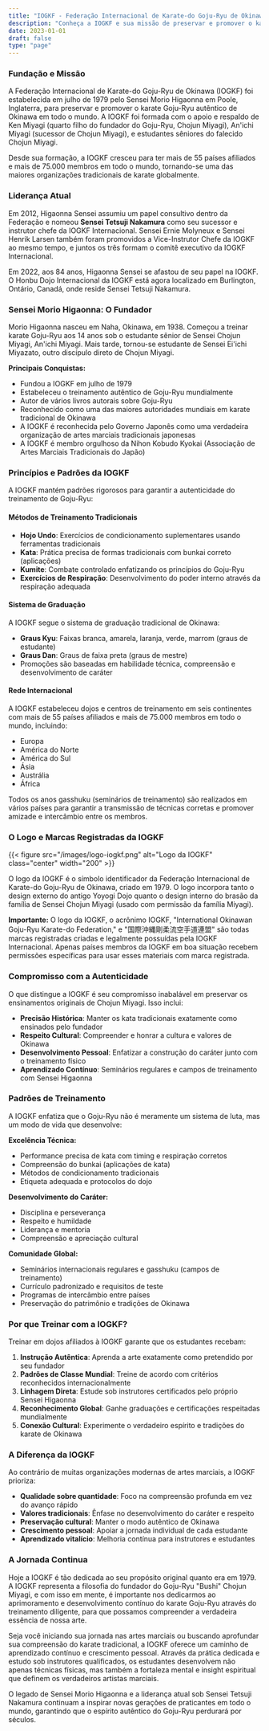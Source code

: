 ```yaml
---
title: "IOGKF - Federação Internacional de Karate-do Goju-Ryu de Okinawa"
description: "Conheça a IOGKF e sua missão de preservar e promover o karate Goju-Ryu autêntico de Okinawa em todo o mundo"
date: 2023-01-01
draft: false
type: "page"
---
```


### Fundação e Missão

A Federação Internacional de Karate-do Goju-Ryu de Okinawa (IOGKF) foi estabelecida em julho de 1979 pelo Sensei Morio Higaonna em Poole, Inglaterra, para preservar e promover o karate Goju-Ryu autêntico de Okinawa em todo o mundo. A IOGKF foi formada com o apoio e respaldo de Ken Miyagi (quarto filho do fundador do Goju-Ryu, Chojun Miyagi), An'ichi Miyagi (sucessor de Chojun Miyagi), e estudantes sêniores do falecido Chojun Miyagi.

Desde sua formação, a IOGKF cresceu para ter mais de 55 países afiliados e mais de 75.000 membros em todo o mundo, tornando-se uma das maiores organizações tradicionais de karate globalmente.

### Liderança Atual

Em 2012, Higaonna Sensei assumiu um papel consultivo dentro da Federação e nomeou **Sensei Tetsuji Nakamura** como seu sucessor e instrutor chefe da IOGKF Internacional. Sensei Ernie Molyneux e Sensei Henrik Larsen também foram promovidos a Vice-Instrutor Chefe da IOGKF ao mesmo tempo, e juntos os três formam o comitê executivo da IOGKF Internacional.

Em 2022, aos 84 anos, Higaonna Sensei se afastou de seu papel na IOGKF. O Honbu Dojo Internacional da IOGKF está agora localizado em Burlington, Ontário, Canadá, onde reside Sensei Tetsuji Nakamura.

### Sensei Morio Higaonna: O Fundador

Morio Higaonna nasceu em Naha, Okinawa, em 1938. Começou a treinar karate Goju-Ryu aos 14 anos sob o estudante sênior de Sensei Chojun Miyagi, An'ichi Miyagi. Mais tarde, tornou-se estudante de Sensei Ei'ichi Miyazato, outro discípulo direto de Chojun Miyagi.

**Principais Conquistas:**

- Fundou a IOGKF em julho de 1979
- Estabeleceu o treinamento autêntico de Goju-Ryu mundialmente
- Autor de vários livros autorais sobre Goju-Ryu
- Reconhecido como uma das maiores autoridades mundiais em karate tradicional de Okinawa
- A IOGKF é reconhecida pelo Governo Japonês como uma verdadeira organização de artes marciais tradicionais japonesas
- A IOGKF é membro orgulhoso da Nihon Kobudo Kyokai (Associação de Artes Marciais Tradicionais do Japão)

### Princípios e Padrões da IOGKF

A IOGKF mantém padrões rigorosos para garantir a autenticidade do treinamento de Goju-Ryu:

#### Métodos de Treinamento Tradicionais

- **Hojo Undo**: Exercícios de condicionamento suplementares usando ferramentas tradicionais
- **Kata**: Prática precisa de formas tradicionais com bunkai correto (aplicações)
- **Kumite**: Combate controlado enfatizando os princípios do Goju-Ryu
- **Exercícios de Respiração**: Desenvolvimento do poder interno através da respiração adequada

#### Sistema de Graduação

A IOGKF segue o sistema de graduação tradicional de Okinawa:

- **Graus Kyu**: Faixas branca, amarela, laranja, verde, marrom (graus de estudante)
- **Graus Dan**: Graus de faixa preta (graus de mestre)
- Promoções são baseadas em habilidade técnica, compreensão e desenvolvimento de caráter

#### Rede Internacional

A IOGKF estabeleceu dojos e centros de treinamento em seis continentes com mais de 55 países afiliados e mais de 75.000 membros em todo o mundo, incluindo:

- Europa
- América do Norte
- América do Sul
- Ásia
- Austrália
- África

Todos os anos gasshuku (seminários de treinamento) são realizados em vários países para garantir a transmissão de técnicas corretas e promover amizade e intercâmbio entre os membros.

### O Logo e Marcas Registradas da IOGKF

{{< figure src="/images/logo-iogkf.png" alt="Logo da IOGKF" class="center" width="200" >}}

O logo da IOGKF é o símbolo identificador da Federação Internacional de Karate-do Goju-Ryu de Okinawa, criado em 1979. O logo incorpora tanto o design externo do antigo Yoyogi Dojo quanto o design interno do brasão da família de Sensei Chojun Miyagi (usado com permissão da família Miyagi).

**Importante:** O logo da IOGKF, o acrônimo IOGKF, "International Okinawan Goju-Ryu Karate-do Federation," e "国際沖縄剛柔流空手道連盟" são todas marcas registradas criadas e legalmente possuídas pela IOGKF Internacional. Apenas países membros da IOGKF em boa situação recebem permissões específicas para usar esses materiais com marca registrada.

### Compromisso com a Autenticidade

O que distingue a IOGKF é seu compromisso inabalável em preservar os ensinamentos originais de Chojun Miyagi. Isso inclui:

- **Precisão Histórica**: Manter os kata tradicionais exatamente como ensinados pelo fundador
- **Respeito Cultural**: Compreender e honrar a cultura e valores de Okinawa
- **Desenvolvimento Pessoal**: Enfatizar a construção do caráter junto com o treinamento físico
- **Aprendizado Contínuo**: Seminários regulares e campos de treinamento com Sensei Higaonna

### Padrões de Treinamento

A IOGKF enfatiza que o Goju-Ryu não é meramente um sistema de luta, mas um modo de vida que desenvolve:

**Excelência Técnica:**

- Performance precisa de kata com timing e respiração corretos
- Compreensão do bunkai (aplicações de kata)
- Métodos de condicionamento tradicionais
- Etiqueta adequada e protocolos do dojo

**Desenvolvimento do Caráter:**

- Disciplina e perseverança
- Respeito e humildade
- Liderança e mentoria
- Compreensão e apreciação cultural

**Comunidade Global:**

- Seminários internacionais regulares e gasshuku (campos de treinamento)
- Currículo padronizado e requisitos de teste
- Programas de intercâmbio entre países
- Preservação do patrimônio e tradições de Okinawa

### Por que Treinar com a IOGKF?

Treinar em dojos afiliados à IOGKF garante que os estudantes recebam:

1. **Instrução Autêntica**: Aprenda a arte exatamente como pretendido por seu fundador
2. **Padrões de Classe Mundial**: Treine de acordo com critérios reconhecidos internacionalmente
3. **Linhagem Direta**: Estude sob instrutores certificados pelo próprio Sensei Higaonna
4. **Reconhecimento Global**: Ganhe graduações e certificações respeitadas mundialmente
5. **Conexão Cultural**: Experimente o verdadeiro espírito e tradições do karate de Okinawa

### A Diferença da IOGKF

Ao contrário de muitas organizações modernas de artes marciais, a IOGKF prioriza:

- **Qualidade sobre quantidade**: Foco na compreensão profunda em vez do avanço rápido
- **Valores tradicionais**: Ênfase no desenvolvimento do caráter e respeito
- **Preservação cultural**: Manter o modo autêntico de Okinawa
- **Crescimento pessoal**: Apoiar a jornada individual de cada estudante
- **Aprendizado vitalício**: Melhoria contínua para instrutores e estudantes

### A Jornada Continua

Hoje a IOGKF é tão dedicada ao seu propósito original quanto era em 1979. A IOGKF representa a filosofia do fundador do Goju-Ryu "Bushi" Chojun Miyagi, e com isso em mente, é importante nos dedicarmos ao aprimoramento e desenvolvimento contínuo do karate Goju-Ryu através do treinamento diligente, para que possamos compreender a verdadeira essência de nossa arte.

Seja você iniciando sua jornada nas artes marciais ou buscando aprofundar sua compreensão do karate tradicional, a IOGKF oferece um caminho de aprendizado contínuo e crescimento pessoal. Através da prática dedicada e estudo sob instrutores qualificados, os estudantes desenvolvem não apenas técnicas físicas, mas também a fortaleza mental e insight espiritual que definem os verdadeiros artistas marciais.

O legado de Sensei Morio Higaonna e a liderança atual sob Sensei Tetsuji Nakamura continuam a inspirar novas gerações de praticantes em todo o mundo, garantindo que o espírito autêntico do Goju-Ryu perdurará por séculos.
